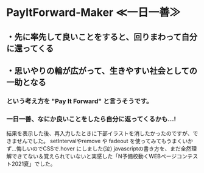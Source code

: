 # PayItForward-Maker ≪一日一善≫

## ・先に率先して良いことをすると、回りまわって自分に還ってくる
## ・思いやりの輪が広がって、生きやすい社会としての一助となる
### という考え方を "Pay It Forward" と言うそうです。
### 一日一善、なにか良いことをしたら自分に返ってくるかも...!


結果を表示した後、再入力したときに下部イラストを消したかったのですが、できませんでした。
setIntervalやremove や fadeout を使ってみてもうまくいかず...悔しいのでCSSで.hover にしました(泣)
javascriptの書き方を、まだ全然理解できてない＆覚えられていないと実感した「N予備校動くWEBページコンテスト2021夏」でした。
